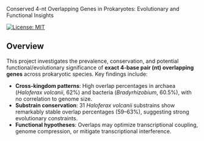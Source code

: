  Conserved 4-nt Overlapping Genes in Prokaryotes: Evolutionary and Functional Insights

[![License: MIT](https://img.shields.io/badge/License-MIT-yellow.svg)](https://opensource.org/licenses/MIT)

## Overview
This project investigates the prevalence, conservation, and potential functional/evolutionary significance of **exact 4-base pair (nt) overlapping genes** across prokaryotic species. Key findings include:
- **Cross-kingdom patterns**: High overlap percentages in archaea (*Haloferax volcanii*, 62%) and bacteria (*Bradyrhizobium*, 60.5%), with no correlation to genome size.
- **Substrain conservation**: 31 *Haloferax volcanii* substrains show remarkably stable overlap percentages (59–63%), suggesting strong evolutionary constraints.
- **Functional hypotheses**: Overlaps may optimize transcriptional coupling, genome compression, or mitigate transcriptional interference.
